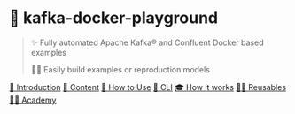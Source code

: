 
# 🐳 kafka-docker-playground

> ✨ Fully automated Apache Kafka® and Confluent Docker based examples 
>
> 👷‍♂️ Easily build examples or reproduction models

[🐳 Introduction](/introduction.md)
[👾 Content](/content.md)
[🚀 How to Use](/how-to-use.md)
[🧠 CLI](/cli.md)
[🎓 How it works](/how-it-works.md)
[👷‍♂️ Reusables](/reusables.md)
[🧑‍🎓 Academy](/academy.md)